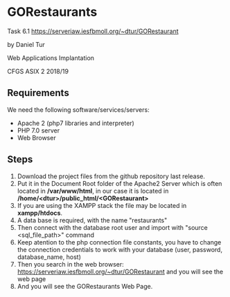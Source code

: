 # GORestaurants
Task 6.1 https://serveriaw.iesfbmoll.org/~dtur/GORestaurant

by Daniel Tur

Web Applications Implantation

CFGS ASIX 2 2018/19

## Requirements

We need the following software/services/servers:
- Apache 2 (php7 libraries and interpreter)
- PHP 7.0 server
- Web Browser

## Steps

1. Download the project files from the github repository last release. 
2. Put it in the Document Root folder of the Apache2 Server which is often located in **/var/www/html**, in our case it is located in **/home/\<dtur\>/public_html/\<GORestaurant\>**
3. If you are using the XAMPP stack the file may be located in **xampp/htdocs**.
4. A data base is required, with the name "restaurants"
5. Then connect with the database root user and import with "source \<sql_file_path\>" command
6. Keep atention to the php connection file constants, you have to change the connection credentials to work with your database (user, password, database_name, host)
7. Then you search in the web browser: https://serveriaw.iesfbmoll.org/~dtur/GORestaurant and you will see the web page
8. And you will see the GORestaurants Web Page.